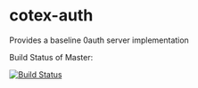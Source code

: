 # cotex-auth
Provides a baseline 0auth server implementation

Build Status of Master:

[![Build Status](https://travis-ci.com/turgutbasar/cortex-auth.svg?branch=master)](https://travis-ci.com/turgutbasar/cortex-auth)
